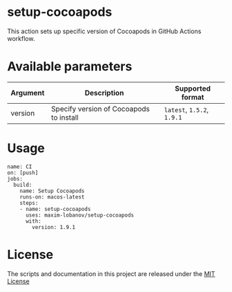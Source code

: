# setup-cocoapods
This action sets up specific version of Cocoapods in GitHub Actions workflow.  

# Available parameters
| Argument      | Description                             | Supported format           |
|---------------|-----------------------------------------|----------------------------|
| version       | Specify version of Cocoapods to install | `latest`, `1.5.2`, `1.9.1` |

# Usage
```
name: CI
on: [push]
jobs:
  build:
    name: Setup Cocoapods
    runs-on: macos-latest
    steps:
    - name: setup-cocoapods
      uses: maxim-lobanov/setup-cocoapods
      with:
        version: 1.9.1
```

# License
The scripts and documentation in this project are released under the [MIT License](LICENSE)